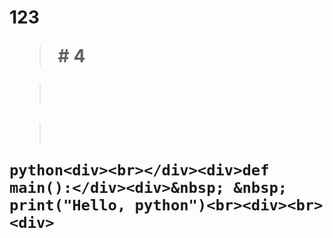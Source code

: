 
## 

### 
# 123<blockquote># 4</blockquote><blockquote><br></blockquote><blockquote><br></blockquote>```python<div><br></div><div>def main():</div><div>&nbsp; &nbsp; print("Hello, python")<br><div><br><div>```</div><div><br></div><div><br><div><br></div><div><br></div></div></div></div>